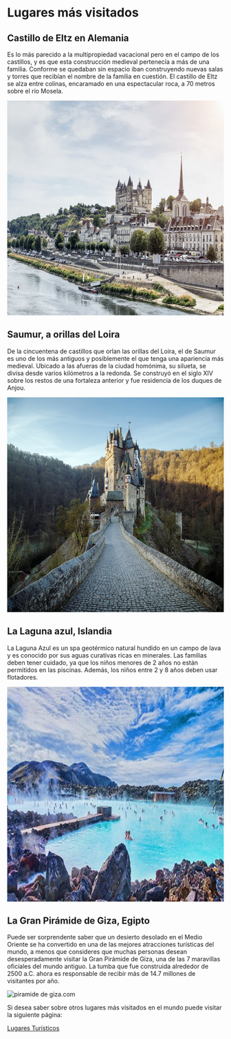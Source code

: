 <html>
 <head>
 </head>
 <body>
  <h1>Lugares más visitados</h1>
<h2>Castillo de Eltz en Alemania</h2>
<p>Es lo más parecido a la multipropiedad vacacional pero en el campo de los castillos, y es que esta construcción medieval pertenecía a más de una familia. Conforme se quedaban sin espacio iban construyendo nuevas salas y torres que recibían el nombre de la familia en cuestión. El castillo de Eltz se alza entre colinas, encaramado en una espectacular roca, a 70 metros sobre el río Mosela.</p>

 <img src="dos.jpg" alt="dos.com" width="1200" height="500">


<h2>Saumur, a orillas del Loira</h2>
<p>De la cincuentena de castillos que orlan las orillas del Loira, el de Saumur es uno de los más antiguos y posiblemente el que tenga una apariencia más medieval. Ubicado a las afueras de la ciudad homónima, su silueta, se divisa desde varios kilómetros a la redonda. Se construyó en el siglo XIV sobre los restos de una fortaleza anterior y fue residencia de los duques de Anjou.</p> 

<img src="tres.jpg" alt="tres.com" width="1200" height="500">
 

<h2>La Laguna azul, Islandia </h2>
<p>La Laguna Azul es un spa geotérmico natural hundido en un campo de lava y es conocido por sus aguas curativas ricas en minerales. Las familias deben tener cuidado, ya que los niños menores de 2 años no están permitidos en las piscinas. Además, los niños entre 2 y 8 años deben usar flotadores.</p>

<img src="La laguna azul.jpg" alt="La laguna azul.com" width="1200" height="500">

<h2>La Gran Pirámide de Giza, Egipto </h2>
<p>Puede ser sorprendente saber que un desierto desolado en el Medio Oriente se ha convertido en una de las mejores atracciones turísticas del mundo, a menos que consideres que muchas personas desean desesperadamente visitar la Gran Pirámide de Giza, una de las 7 maravillas oficiales del mundo antiguo. La tumba que fue construida alrededor de 2500 a.C. ahora es responsable de recibir más de 14.7 millones de visitantes por año.</p>

<img src="piramide de giza.jpg" alt="piramide de giza.com" width="1200" height="500">

<p>Si desea saber sobre otros lugares más visitados en el mundo puede visitar la siguiente página:</p>
<a href="https://www.skyscanner.es/noticias/estos-son-los-10-lugares-turisticos-mas-visitados-del-mundo">Lugares Turísticos</a>
</body>
</html>

